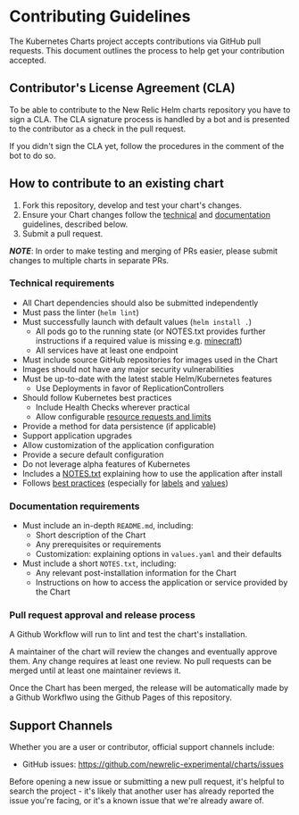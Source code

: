 # Contributing Guidelines

The Kubernetes Charts project accepts contributions via GitHub pull requests. This document outlines the process to help get your contribution accepted.

## Contributor's License Agreement (CLA)

To be able to contribute to the New Relic Helm charts repository you have to sign a CLA.
The CLA signature process is handled by a bot and is presented to the contributor as a
check in the pull request.

If you didn't sign the CLA yet, follow the procedures in the comment of the bot to do
so.

## How to contribute to an existing chart

1. Fork this repository, develop and test your chart's changes.
1. Ensure your Chart changes follow the [technical](#technical-requirements) and [documentation](#documentation-requirements) guidelines, described below.
1. Submit a pull request.

***NOTE***: In order to make testing and merging of PRs easier, please submit changes to multiple charts in separate PRs.

### Technical requirements

* All Chart dependencies should also be submitted independently
* Must pass the linter (`helm lint`)
* Must successfully launch with default values (`helm install .`)
    * All pods go to the running state (or NOTES.txt provides further instructions if a required value is missing e.g. [minecraft](https://github.com/helm/charts/blob/master/stable/minecraft/templates/NOTES.txt#L3))
    * All services have at least one endpoint
* Must include source GitHub repositories for images used in the Chart
* Images should not have any major security vulnerabilities
* Must be up-to-date with the latest stable Helm/Kubernetes features
    * Use Deployments in favor of ReplicationControllers
* Should follow Kubernetes best practices
    * Include Health Checks wherever practical
    * Allow configurable [resource requests and limits](http://kubernetes.io/docs/user-guide/compute-resources/#resource-requests-and-limits-of-pod-and-container)
* Provide a method for data persistence (if applicable)
* Support application upgrades
* Allow customization of the application configuration
* Provide a secure default configuration
* Do not leverage alpha features of Kubernetes
* Includes a [NOTES.txt](https://helm.sh/docs/topics/charts/#chart-license-readme-and-notes) explaining how to use the application after install
* Follows [best practices](https://helm.sh/docs/chart_best_practices/)
  (especially for [labels](https://helm.sh/docs/chart_best_practices/labels/)
  and [values](https://helm.sh/docs/chart_best_practices/values/))

### Documentation requirements

* Must include an in-depth `README.md`, including:
    * Short description of the Chart
    * Any prerequisites or requirements
    * Customization: explaining options in `values.yaml` and their defaults
* Must include a short `NOTES.txt`, including:
    * Any relevant post-installation information for the Chart
    * Instructions on how to access the application or service provided by the Chart

### Pull request approval and release process

A Github Workflow will run to lint and test the chart's installation.

A maintainer of the chart will review the changes and eventually approve them. Any change requires at least one review. No pull requests can be merged until at least one maintainer reviews it.

Once the Chart has been merged, the release will be automatically made by a Github Workflwo using the Github Pages of this repository.

## Support Channels

Whether you are a user or contributor, official support channels include:

- GitHub issues: https://github.com/newrelic-experimental/charts/issues

Before opening a new issue or submitting a new pull request, it's helpful to search the project - it's likely that another user has already reported the issue you're facing, or it's a known issue that we're already aware of.
